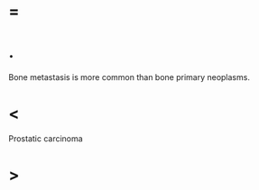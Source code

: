 # =

# .

Bone metastasis is more common than bone primary neoplasms.

# <

Prostatic carcinoma

# >
